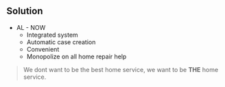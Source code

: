 ## Solution
- AL - NOW
	- Integrated system
	- Automatic case creation
	- Convenient
	- Monopolize on all home repair help

> We dont want to be the best home service, we want to be **THE** home service.